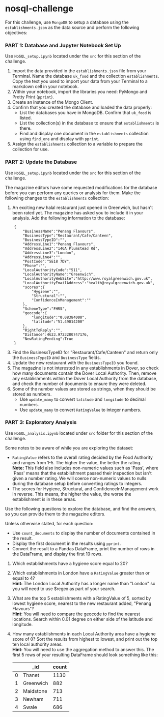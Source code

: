 # nosql-challenge
For this challenge, use <code>MongoDB</code> to setup a database using the <code>establishments.json</code> as the data source and perform the following objectives:

### PART 1: Database and Jupyter Notebook Set Up
Use <code>NoSQL_setup.ipynb</code> located under the <code>src</code> for this section of the challenge.

1) Import the data provided in the <code>establishments.json</code> file from your Terminal. Name the database <code>uk_food</code> and the collection <code>establishments</code>. Copy the text you used to import your data from your Terminal to a markdown cell in your notebook.
2) Within your notebook, import the libraries you need: PyMongo and Pretty Print (<code>pprint</code>).
3) Create an instance of the Mongo Client.
4) Confirm that you created the database and loaded the data properly:
    - List the databases you have in MongoDB. Confirm that <code>uk_food</code> is listed.
    - List the collection(s) in the database to ensure that <code>establishments</code> is there.
    - Find and display one document in the <code>establishments</code> collection using <code>find_one</code> and display with <code>pprint</code>.
5) Assign the <code>establishments</code> collection to a variable to prepare the collection for use.

### PART 2: Update the Database
Use <code>NoSQL_setup.ipynb</code> located under the <code>src</code> for this section of the challenge.

The magazine editors have some requested modifications for the database before you can perform any queries or analysis for them. Make the following changes to the <code>establishments</code> collection:

1) An exciting new halal restaurant just opened in Greenwich, but hasn't been rated yet. The magazine has asked you to include it in your analysis. Add the following information to the database:
```
    {
        "BusinessName":"Penang Flavours",
        "BusinessType":"Restaurant/Cafe/Canteen",
        "BusinessTypeID":"",
        "AddressLine1":"Penang Flavours",
        "AddressLine2":"146A Plumstead Rd",
        "AddressLine3":"London",
        "AddressLine4":"",
        "PostCode":"SE18 7DY",
        "Phone":"",
        "LocalAuthorityCode":"511",
        "LocalAuthorityName":"Greenwich",
        "LocalAuthorityWebSite":"http://www.royalgreenwich.gov.uk",
        "LocalAuthorityEmailAddress":"health@royalgreenwich.gov.uk",
        "scores":{
            "Hygiene":"",
            "Structural":"",
            "ConfidenceInManagement":""
        },
        "SchemeType":"FHRS",
        "geocode":{
            "longitude":"0.08384000",
            "latitude":"51.49014200"
        },
        "RightToReply":"",
        "Distance":4623.9723280747176,
        "NewRatingPending":True
    }
```
3) Find the BusinessTypeID for "Restaurant/Cafe/Canteen" and return only the <code>BusinessTypeID</code> and <code>BusinessType</code> fields.
4) Update the new restaurant with the <code>BusinessTypeID</code> you found.
5) The magazine is not interested in any establishments in Dover, so check how many documents contain the Dover Local Authority. Then, remove any establishments within the Dover Local Authority from the database, and check the number of documents to ensure they were deleted.
6) Some of the number values are stored as strings, when they should be stored as numbers.
    - Use <code>update_many</code> to convert <code>latitude</code> and <code>longitude</code> to decimal numbers.
    - Use <code>update_many</code> to convert <code>RatingValue</code> to integer numbers.

### PART 3: Exploratory Analysis
Use <code>NoSQL_analysis.ipynb</code> located under <code>src</code> folder for this section of the challenge.

Some notes to be aware of while you are exploring the dataset:
- <code>RatingValue</code> refers to the overall rating decided by the Food Authority and ranges from 1-5. The higher the value, the better the rating.<br/>
    <b>Note:</b> This field also includes non-numeric values such as 'Pass', where 'Pass' means that the establishment passed their inspection but isn't given a number rating. We will coerce non-numeric values to nulls during the database setup before converting ratings to integers.
- The scores for Hygiene, Structural, and ConfidenceInManagement work in reverse. This means, the higher the value, the worse the establishment is in these areas.

Use the following questions to explore the database, and find the answers, so you can provide them to the magazine editors.

Unless otherwise stated, for each question:
- Use <code>count_documents</code> to display the number of documents contained in the result.
- Display the first document in the results using <code>pprint</code>.
- Convert the result to a Pandas DataFrame, print the number of rows in the DataFrame, and display the first 10 rows.

1) Which establishments have a hygiene score equal to 20?
2) Which establishments in London have a <code>RatingValue</code> greater than or equal to 4?<br/>
    <b>Hint:</b> The London Local Authority has a longer name than "London" so you will need to use $regex as part of your search.
3) What are the top 5 establishments with a RatingValue of 5, sorted by lowest hygiene score, nearest to the new restaurant added, "Penang Flavours"?<br/>
    <b>Hint:</b> You will need to compare the geocode to find the nearest locations. Search within 0.01 degree on either side of the latitude and longitude.
5) How many establishments in each Local Authority area have a hygiene score of 0? Sort the results from highest to lowest, and print out the top ten local authority areas.<br/>
   <b>Hint:</b> You will need to use the aggregation method to answer this.
    The first 5 rows of your resulting DataFrame should look something like this:
   
    ||_id|count|
   |----|----|----|
    |0|Thanet|1130|
    |1|Greenwich|882|
    |2|Maidstone|713|
    |3|Newham|711|
    |4|Swale|686|
